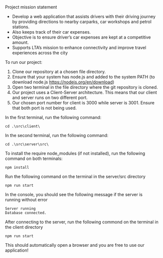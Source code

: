 Project mission statement
- Develop a web application that assists drivers with their driving journey by providing directions to nearby carparks, car workshops and petrol stations.
- Also keeps track of their car expenses.
- Objective is to ensure driver’s car expenses are kept at a competitive amount.
- Supports LTA’s mission to enhance connectivity and improve travel experiences across the city


To run our project: 

1) Clone our repository at a chosen file directory.
2) Ensure that your system has node.js and added to the system PATH (to download node.js https://nodejs.org/en/download)
3) Open two terminal in the file directory where the git repository is cloned.
4) Our project uses a Client-Server architecture. This means that our client and server runs on two different port.
5) Our chosen port number for client is 3000 while server is 3001. Ensure that both port is not being used.

In the first terminal, run the following command:

    cd .\src\client\

In the second terminal, run the following command:

    cd .\src\server\src\

To install the require node_modules (if not installed), run the following command on both terminals: 

    npm install

Run the following command on the terminal in the server/src directory 

    npm run start

In the console, you should see the following message if the server is running without error

    Server running 
    Database connected. 

After connecting to the server, run the following commond on the terminal in the client directory

    npm run start

This should automatically open a browser and you are free to use our application!
